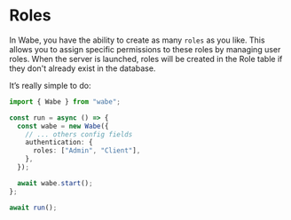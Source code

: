 # Roles

In Wabe, you have the ability to create as many `roles` as you like. This allows you to assign specific permissions to these roles by managing user roles. When the server is launched, roles will be created in the Role table if they don't already exist in the database.

It’s really simple to do:

```ts
import { Wabe } from "wabe";

const run = async () => {
  const wabe = new Wabe({
    // ... others config fields
    authentication: {
      roles: ["Admin", "Client"],
    },
  });

  await wabe.start();
};

await run();
```
